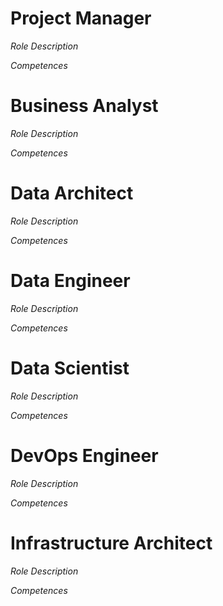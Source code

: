 # Project Manager
_Role Description_

_Competences_


# Business Analyst
_Role Description_

_Competences_


# Data Architect
_Role Description_

_Competences_


# Data Engineer
_Role Description_

_Competences_


# Data Scientist
_Role Description_

_Competences_


# DevOps Engineer
_Role Description_

_Competences_


# Infrastructure Architect
_Role Description_

_Competences_



